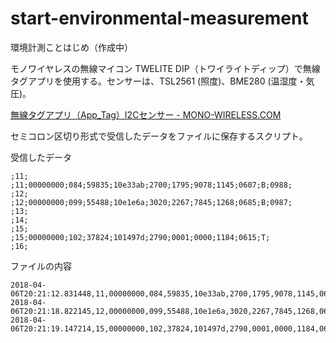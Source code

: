# start-environmental-measurement
環境計測ことはじめ（作成中）

モノワイヤレスの無線マイコン TWELITE DIP（トワイライトディップ）で無線タグアプリを使用する。センサーは、TSL2561 (照度)、BME280 (温湿度・気圧)。

[無線タグアプリ（App_Tag）I2Cセンサー - MONO-WIRELESS.COM](https://mono-wireless.com/jp/products/TWE-APPS/App_Tag/I2C.html)

セミコロン区切り形式で受信したデータをファイルに保存するスクリプト。

受信したデータ
~~~
;11;
;11;00000000;084;59835;10e33ab;2700;1795;9078;1145;0607;B;0988;
;12;
;12;00000000;099;55488;10e1e6a;3020;2267;7845;1268;0685;B;0987;
;13;
;14;
;15;
;15;00000000;102;37824;101497d;2790;0001;0000;1184;0615;T;
;16;
~~~

ファイルの内容
~~~
2018-04-06T20:21:12.831448,11,00000000,084,59835,10e33ab,2700,1795,9078,1145,0607,B,0988,
2018-04-06T20:21:18.822145,12,00000000,099,55488,10e1e6a,3020,2267,7845,1268,0685,B,0987,
2018-04-06T20:21:19.147214,15,00000000,102,37824,101497d,2790,0001,0000,1184,0615,T,
~~~
